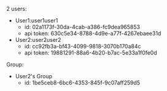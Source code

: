 2 users:

- User1:user1user1
  - id: 02a1173f-30da-4cab-a386-fc9dea965853
  - api token: 630c5e34-8788-4d9e-a77f-4267ebaee31d
- User2:user2user2
  - id: cc92fb3a-bf43-4099-9818-3070b170a84c
  - api token: 19881291-88a6-4b20-b7ac-5e33a1f0fe0d

Group:

- User2's Group
  - id: 1be5ceb8-6bc6-4353-845f-9c07aff259d5
